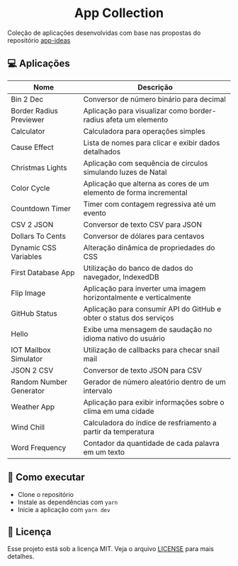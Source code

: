 <h1 align="center">App Collection</h1>

Coleção de aplicações desenvolvidas com base nas propostas do repositório [app-ideas](https://github.com/florinpop17/app-ideas)


## 💻 Aplicações

| Nome                    | Descrição                                                           |
| ----------------------- | ------------------------------------------------------------------- |
| Bin 2 Dec               | Conversor de número binário para decimal                            |
| Border Radius Previewer | Aplicação para visualizar como border-radius afeta um elemento      |
| Calculator              | Calculadora para operações simples                                  |
| Cause Effect            | Lista de nomes para clicar e exibir dados detalhados                |
| Christmas Lights        | Aplicação com sequência de circulos simulando luzes de Natal        |
| Color Cycle             | Aplicação que alterna as cores de um elemento de forma incremental  |
| Countdown Timer         | Timer com contagem regressiva até um evento                         |
| CSV 2 JSON              | Conversor de texto CSV para JSON                                    |
| Dollars To Cents        | Conversor de dólares para centavos                                  |
| Dynamic CSS Variables   | Alteração dinâmica de propriedades do CSS                           |
| First Database App      | Utilização do banco de dados do navegador, IndexedDB                |
| Flip Image              | Aplicação para inverter uma imagem horizontalmente e verticalmente  |
| GitHub Status           | Aplicação para consumir API do GitHub e obter o status dos serviços |
| Hello                   | Exibe uma mensagem de saudação no idioma nativo do usuário          |
| IOT Mailbox Simulator   | Utilização de callbacks para checar snail mail                      |
| JSON 2 CSV              | Conversor de texto JSON para CSV                                    |
| Random Number Generator | Gerador de número aleatório dentro de um intervalo                  |
| Weather App             | Aplicação para exibir informações sobre o clima em uma cidade       |
| Wind Chill              | Calculadora do índice de resfriamento a partir da temperatura       |
| Word Frequency          | Contador da quantidade de cada palavra em um texto                  |


## 🚀 Como executar

- Clone o repositório
- Instale as dependências com `yarn`
- Inicie a aplicação com `yarn dev`


## 📄 Licença

Esse projeto está sob a licença MIT. Veja o arquivo [LICENSE](LICENSE) para mais detalhes.